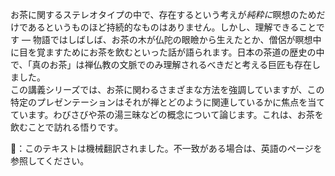 <p>お茶に関するステレオタイプの中で、存在するという考えが<em>純粋に</em>瞑想のためだけであるというものほど持続的なものはありません。しかし、理解できることです — 物語ではしばしば、お茶の木が仏陀の眼瞼から生えたとか、僧侶が瞑想中に目を覚ますためにお茶を飲むといった話が語られます。日本の茶道の歴史の中で、「真のお茶」は禅仏教の文脈でのみ理解されるべきだと考える巨匠も存在しました。<br />この講義シリーズでは、お茶に関わるさまざまな方法を強調していますが、この特定のプレゼンテーションはそれが禅とどのように関連しているかに焦点を当てています。わびさびや茶の湯三昧などの概念について論じます。これは、お茶を飲むことで訪れる悟りです。</p>
👾：このテキストは機械翻訳されました。不一致がある場合は、英語のページを参照してください。
